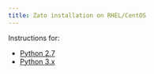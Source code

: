 ```yaml
---
title: Zato installation on RHEL/CentOS
---
```


Instructions for:

-   [Python 2.7 ](./py27/rhel)
-   [Python 3.x ](./py3/rhel)
